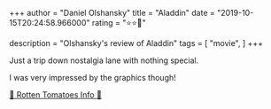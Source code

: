 +++
author = "Daniel Olshansky"
title = "Aladdin"
date = "2019-10-15T20:24:58.966000"
rating = "⭐⭐🌟"

description = "Olshansky's review of Aladdin"
tags = [
    "movie",
]
+++


Just a trip down nostalgia lane with nothing special.

I was very impressed by the graphics though!

[🍅 Rotten Tomatoes Info 🍅](https://www.rottentomatoes.com//m/aladdin)